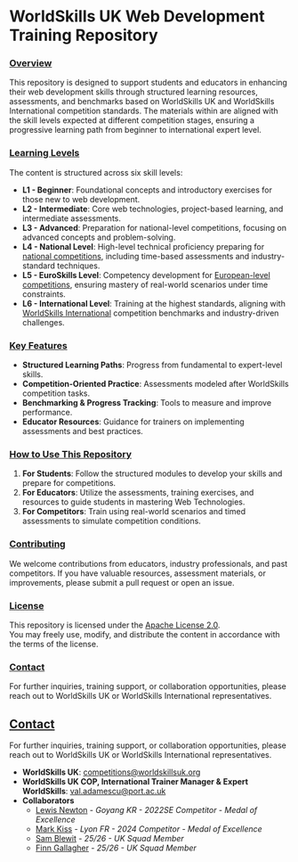 # WorldSkills UK Web Development Training Repository

### <u>Overview</u>
This repository is designed to support students and educators in enhancing their web development skills through structured learning resources, assessments, and benchmarks based on WorldSkills UK and WorldSkills International competition standards. The materials within are aligned with the skill levels expected at different competition stages, ensuring a progressive learning path from beginner to international expert level.

### <u>Learning Levels</u>
The content is structured across six skill levels:

- **L1 - Beginner**: Foundational concepts and introductory exercises for those new to web development.
- **L2 - Intermediate**: Core web technologies, project-based learning, and intermediate assessments.
- **L3 - Advanced**: Preparation for national-level competitions, focusing on advanced concepts and problem-solving.
- **L4 - National Level**: High-level technical proficiency preparing for [national competitions](https://www.worldskillsuk.org/competitions/web-development/ ), including time-based assessments and industry-standard techniques.
- **L5 - EuroSkills Level**: Competency development for [European-level competitions](https://euroskills2025.com/), ensuring mastery of real-world scenarios under time constraints.
- **L6 - International Level**: Training at the highest standards, aligning with [WorldSkills International](https://worldskills.org/skills/id/127/) competition benchmarks and industry-driven challenges.


### <u>Key Features</u>

- **Structured Learning Paths**: Progress from fundamental to expert-level skills.
- **Competition-Oriented Practice**: Assessments modeled after WorldSkills competition tasks.
- **Benchmarking & Progress Tracking**: Tools to measure and improve performance.
- **Educator Resources**: Guidance for trainers on implementing assessments and best practices.

### <u>How to Use This Repository</u>

1. **For Students**: Follow the structured modules to develop your skills and prepare for competitions.
2. **For Educators**: Utilize the assessments, training exercises, and resources to guide students in mastering Web Technologies.
3. **For Competitors**: Train using real-world scenarios and timed assessments to simulate competition conditions.

### <u>Contributing</u>
We welcome contributions from educators, industry professionals, and past competitors. If you have valuable resources, assessment materials, or improvements, please submit a pull request or open an issue.

### <u>License</u>
This repository is licensed under the [Apache License 2.0](https://github.com/apache/license-template/blob/main/LICENSE).  
You may freely use, modify, and distribute the content in accordance with the terms of the license.  

### <u>Contact</u>
For further inquiries, training support, or collaboration opportunities, please reach out to WorldSkills UK or WorldSkills International representatives.

## <u>Contact</u>
For further inquiries, training support, or collaboration opportunities, please reach out to WorldSkills UK or WorldSkills International representatives.

  - **WorldSkills UK**: [competitions@worldskillsuk.org](mailto:competitions@worldskillsuk.org)
  - **WorldSkills UK COP, International Trainer Manager & Expert WorldSkills**: [val.adamescu@port.ac.uk](mailto:val.adamescu@port.ac.uk)
  - **Collaborators**
    - [Lewis Newton](mailto:lewkainew@gmail.com) - *Goyang KR - 2022SE Competitor - Medal of Excellence*
    - [Mark Kiss](mailto:amarco1154@gmail.com) - *Lyon FR - 2024 Competitor - Medal of Excellence*
    - [Sam Blewit](mailto:up2198694@myport.ac.uk) - *25/26 - UK Squad Member*
    - [Finn Gallagher](mailto:finng1107@gmail.com ) - *25/26 - UK Squad Member*
